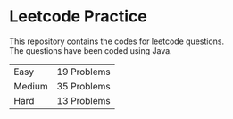 # Leetcode Practice
This repository contains the codes for leetcode questions. <br>
The questions have been coded using Java. <br>
<table><tr><td>Easy</td><td>19 Problems</td></tr><tr><td>Medium</td><td>35 Problems</td></tr><tr><td>Hard</td><td>13 Problems</td></tr></table>
